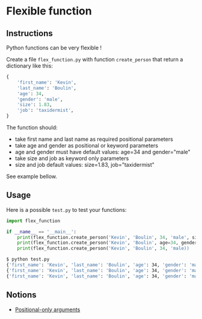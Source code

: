 # Flexible function

## Instructions

Python functions can be very flexible !


Create a file `flex_function.py` with function `create_person` that return a dictionary like this:

```python
{
    'first_name': 'Kevin',
    'last_name': 'Boulin',
    'age': 34,
    'gender': 'male',
    'size': 1.83,
    'job': 'taxidermist',
}
```

The function should:

* take first name and last name as required positional parameters
* take age and gender as positional or keyword parameters
* age and gender must have default values: age=34 and gender="male"
* take size and job as keyword only parameters
* size and job default values: size=1.83, job="taxidermist"

See example bellow.

## Usage

Here is a possible `test.py` to test your functions:

```python
import flex_function

if __name__ == '__main__':
    print(flex_function.create_person('Kevin', 'Boulin', 34, 'male', size=1.83, job='taxidermist'))
    print(flex_function.create_person('Kevin', 'Boulin', age=34, gender='male', size=1.83, job='taxidermist'))
    print(flex_function.create_person('Kevin', 'Boulin', 34, 'male))
```

```bash
$ python test.py
{'first_name': 'Kevin', 'last_name': 'Boulin', 'age': 34, 'gender': 'male', 'size': 1.83, 'job': 'taxidermist'}
{'first_name': 'Kevin', 'last_name': 'Boulin', 'age': 34, 'gender': 'male', 'size': 1.83, 'job': 'taxidermist'}
{'first_name': 'Kevin', 'last_name': 'Boulin', 'age': 34, 'gender': 'male', 'size': 1.83, 'job': 'taxidermist'}
```

## Notions

* [Positional-only arguments](https://realpython.com/lessons/positional-only-arguments/)

